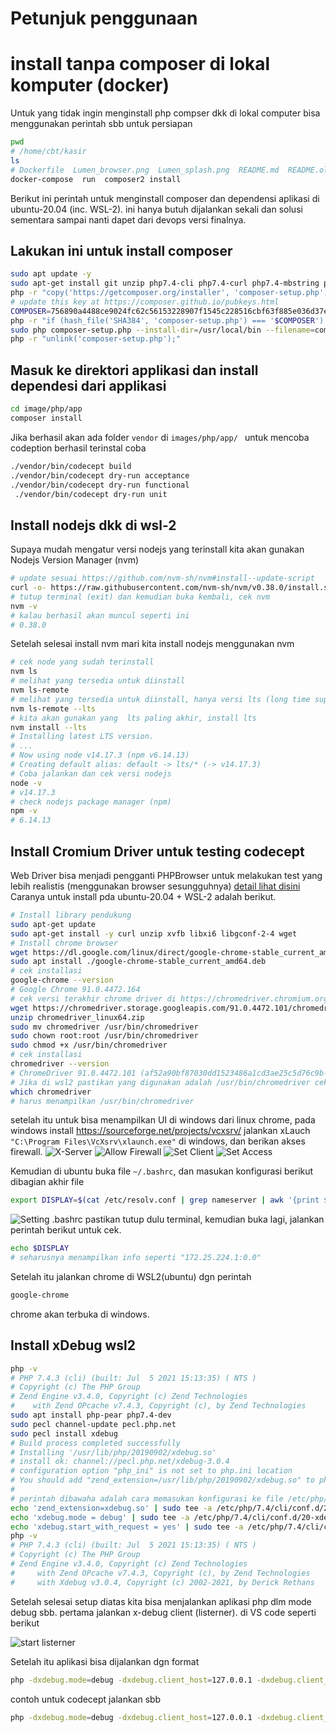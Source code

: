 # Petunjuk penggunaan

# install tanpa composer di lokal komputer (docker)
Untuk yang tidak ingin menginstall php compser dkk di lokal computer bisa menggunakan perintah sbb untuk persiapan
```sh
pwd
# /home/cbt/kasir
ls
# Dockerfile  Lumen_browser.png  Lumen_splash.png  README.md  README.old.md  docker-compose.yml  images  img
docker-compose  run  composer2 install
```

Berikut ini perintah untuk menginstall composer dan dependensi aplikasi di ubuntu-20.04 (inc. WSL-2).
ini hanya butuh dijalankan sekali dan solusi sementara sampai nanti dapet dari devops versi finalnya.

## Lakukan ini untuk install composer
```sh
sudo apt update -y
sudo apt-get install git unzip php7.4-cli php7.4-curl php7.4-mbstring php7.4-xml php7.4-memcached php7.4-mysql
php -r "copy('https://getcomposer.org/installer', 'composer-setup.php');"
# update this key at https://composer.github.io/pubkeys.html
COMPOSER=756890a4488ce9024fc62c56153228907f1545c228516cbf63f885e036d37e9a59d27d63f46af1d4d07ee0f76181c7d3
php -r "if (hash_file('SHA384', 'composer-setup.php') === '$COMPOSER') { echo 'Installer verified'; } else { echo 'Installer corrupt'; unlink('composer-setup.php'); } echo PHP_EOL;"
sudo php composer-setup.php --install-dir=/usr/local/bin --filename=composer
php -r "unlink('composer-setup.php');"
```
## Masuk ke direktori applikasi dan install dependesi dari applikasi
```sh
cd image/php/app
composer install
```
Jika berhasil akan ada folder `vendor` di `images/php/app/ `
untuk mencoba codeption berhasil terinstal coba
```sh
./vendor/bin/codecept build
./vendor/bin/codecept dry-run acceptance
./vendor/bin/codecept dry-run functional
 ./vendor/bin/codecept dry-run unit
```

## Install nodejs dkk di wsl-2

Supaya mudah mengatur versi nodejs yang terinstall kita akan gunakan Nodejs Version Manager (nvm)
```sh
# update sesuai https://github.com/nvm-sh/nvm#install--update-script
curl -o- https://raw.githubusercontent.com/nvm-sh/nvm/v0.38.0/install.sh | bash
# tutup terminal (exit) dan kemudian buka kembali, cek nvm 
nvm -v
# kalau berhasil akan muncul seperti ini
# 0.38.0
```
Setelah selesai install nvm mari kita install nodejs menggunakan nvm
```sh
# cek node yang sudah terinstall
nvm ls
# melihat yang tersedia untuk diinstall 
nvm ls-remote
# melihat yang tersedia untuk diinstall, hanya versi lts (long time support)
nvm ls-remote --lts
# kita akan gunakan yang  lts paling akhir, install lts
nvm install --lts
# Installing latest LTS version.
# ...
# Now using node v14.17.3 (npm v6.14.13)
# Creating default alias: default -> lts/* (-> v14.17.3)
# Coba jalankan dan cek versi nodejs
node -v
# v14.17.3
# check nodejs package manager (npm)
npm -v
# 6.14.13
```

## Install Cromium Driver untuk testing codecept
Web Driver bisa menjadi pengganti PHPBrowser untuk melakukan test yang lebih realistis (menggunakan browser sesungguhnya)
[detail lihat disini](https://codeception.com/docs/modules/WebDriver.html)
Caranya untuk install pda ubuntu-20.04 + WSL-2 adalah berikut.
```sh
# Install library pendukung
sudo apt-get update
sudo apt-get install -y curl unzip xvfb libxi6 libgconf-2-4 wget
# Install chrome browser
wget https://dl.google.com/linux/direct/google-chrome-stable_current_amd64.deb
sudo apt install ./google-chrome-stable_current_amd64.deb
# cek installasi
google-chrome --version
# Google Chrome 91.0.4472.164 
# cek versi terakhir chrome driver di https://chromedriver.chromium.org/ dan download 
wget https://chromedriver.storage.googleapis.com/91.0.4472.101/chromedriver_linux64.zip
unzip chromedriver_linux64.zip
sudo mv chromedriver /usr/bin/chromedriver
sudo chown root:root /usr/bin/chromedriver
sudo chmod +x /usr/bin/chromedriver
# cek installasi
chromedriver --version
# ChromeDriver 91.0.4472.101 (af52a90bf87030dd1523486a1cd3ae25c5d76c9b-refs/branch-heads/4472@{#1462})
# Jika di wsl2 pastikan yang digunakan adalah /usr/bin/chromedriver cek sbb
which chromedriver 
# harus menampilkan /usr/bin/chromedriver
```
setelah itu untuk bisa menampilkan UI di windows dari linux chrome, pada windows install https://sourceforge.net/projects/vcxsrv/
jalankan xLauch `"C:\Program Files\VcXsrv\xlaunch.exe"` di windows, dan berikan akses firewall.
![X-Server](img/X-Server.png)
![Allow Firewall](img/X-Server-firewall.png)
![Set Client](img/X-Server-client.png)
![Set Access](img/X-Server-access.png)

Kemudian di ubuntu buka file `~/.bashrc`, dan masukan konfigurasi berikut dibagian akhir file
```sh
export DISPLAY=$(cat /etc/resolv.conf | grep nameserver | awk '{print $2; exit;}'):0.0
```
![Setting .bashrc](img/X-Server-env.png)
pastikan tutup dulu terminal, kemudian buka lagi, jalankan perintah berikut untuk cek.
```sh
echo $DISPLAY
# seharusnya menampilkan info seperti "172.25.224.1:0.0"
```
Setelah itu jalankan chrome di WSL2(ubuntu) dgn perintah
```sh
google-chrome
```

chrome akan terbuka di windows.

##

## Install xDebug wsl2
```sh
php -v
# PHP 7.4.3 (cli) (built: Jul  5 2021 15:13:35) ( NTS )
# Copyright (c) The PHP Group
# Zend Engine v3.4.0, Copyright (c) Zend Technologies
#    with Zend OPcache v7.4.3, Copyright (c), by Zend Technologies
sudo apt install php-pear php7.4-dev
sudo pecl channel-update pecl.php.net
sudo pecl install xdebug
# Build process completed successfully
# Installing '/usr/lib/php/20190902/xdebug.so'
# install ok: channel://pecl.php.net/xdebug-3.0.4
# configuration option "php_ini" is not set to php.ini location
# You should add "zend_extension=/usr/lib/php/20190902/xdebug.so" to php.ini
# 
# perintah dibawaha adalah cara memasukan konfigurasi ke file /etc/php/7.4/cli/conf.d/20-xdebug.ini
echo 'zend_extension=xdebug.so' | sudo tee -a /etc/php/7.4/cli/conf.d/20-xdebug.ini > /dev/null
echo 'xdebug.mode = debug' | sudo tee -a /etc/php/7.4/cli/conf.d/20-xdebug.ini > /dev/null
echo 'xdebug.start_with_request = yes' | sudo tee -a /etc/php/7.4/cli/conf.d/20-xdebug.ini > /dev/null
php -v
# PHP 7.4.3 (cli) (built: Jul  5 2021 15:13:35) ( NTS )
# Copyright (c) The PHP Group
# Zend Engine v3.4.0, Copyright (c) Zend Technologies
#     with Zend OPcache v7.4.3, Copyright (c), by Zend Technologies
#     with Xdebug v3.0.4, Copyright (c) 2002-2021, by Derick Rethans
```
Setelah selesai setup diatas kita bisa menjalankan aplikasi php dlm mode debug sbb.
pertama jalankan x-debug client (listerner). di VS code seperti berikut

![start listerner](img/run-xdebug-client.png)

Setelah itu aplikasi bisa dijalankan dgn format 
```sh
php -dxdebug.mode=debug -dxdebug.client_host=127.0.0.1 -dxdebug.client_port=9003 -dxdebug.start_with_request=yes path/ke/code/php
```
contoh untuk codecept jalankan sbb
```sh
php -dxdebug.mode=debug -dxdebug.client_host=127.0.0.1 -dxdebug.client_port=9003 -dxdebug.start_with_request=yes vendor/bin/codecept run acceptance
```
